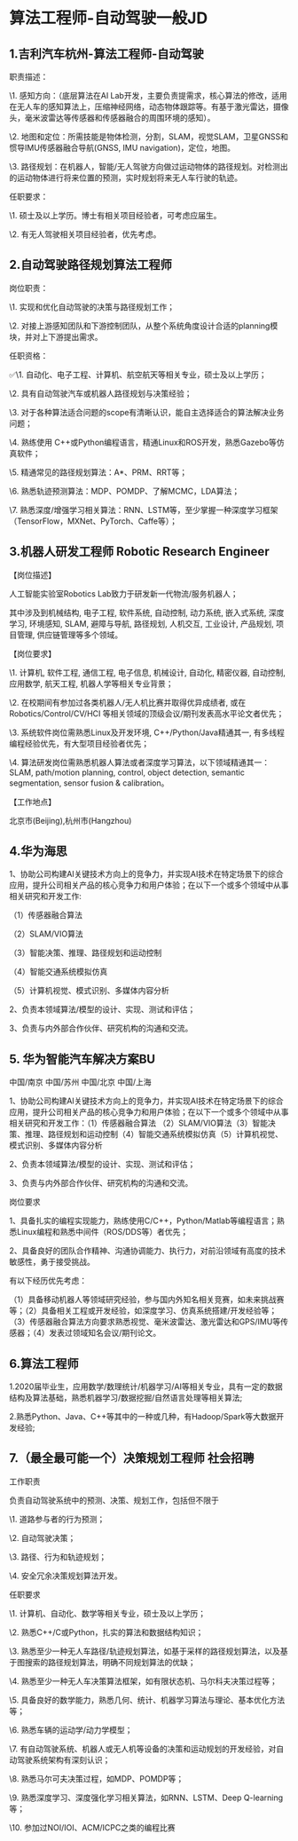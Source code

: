 # 算法工程师-自动驾驶一般JD

## 1.吉利汽车杭州-算法工程师-自动驾驶

职责描述：

\1. 感知方向：（底层算法在AI Lab开发，主要负责提需求，核心算法的修改，适用在无人车的感知算法上，压缩神经网络，动态物体跟踪等。有基于激光雷达，摄像头，毫米波雷达等传感器和传感器融合的周围环境的感知）。

\2. 地图和定位：所需技能是物体检测，分割，SLAM，视觉SLAM，卫星GNSS和惯导IMU传感器融合导航(GNSS, IMU navigation)，定位，地图。

\3. 路径规划：在机器人，智能/无人驾驶方向做过运动物体的路径规划。对检测出的运动物体进行将来位置的预测，实时规划将来无人车行驶的轨迹。

任职要求：

\1. 硕士及以上学历。博士有相关项目经验者，可考虑应届生。

\2. 有无人驾驶相关项目经验者，优先考虑。



## 2.自动驾驶路径规划算法工程师

岗位职责：

\1. 实现和优化自动驾驶的决策与路径规划工作；

\2. 对接上游感知团队和下游控制团队，从整个系统角度设计合适的planning模块，并对上下游提出需求。

任职资格：

✅\1. 自动化、电子工程、计算机、航空航天等相关专业，硕士及以上学历；

\2. 具有自动驾驶汽车或机器人路径规划与决策经验；

\3. 对于各种算法适合问题的scope有清晰认识，能自主选择适合的算法解决业务问题；

\4. 熟练使用 C++或Python编程语言，精通Linux和ROS开发，熟悉Gazebo等仿真软件；

\5. 精通常见的路径规划算法：A*、PRM、RRT等；

\6. 熟悉轨迹预测算法：MDP、POMDP、了解MCMC，LDA算法；

\7. 熟悉深度/增强学习相关算法：RNN、LSTM等，至少掌握一种深度学习框架（TensorFlow，MXNet、PyTorch、Caffe等）；



## 3.机器人研发工程师 Robotic Research Engineer

【岗位描述】

人工智能实验室Robotics Lab致力于研发新一代物流/服务机器人；

其中涉及到机械结构, 电子工程, 软件系统, 自动控制, 动力系统, 嵌入式系统, 深度学习, 环境感知, SLAM, 避障与导航, 路径规划, 人机交互, 工业设计, 产品规划, 项目管理, 供应链管理等多个领域。

【岗位要求】

\1. 计算机, 软件工程, 通信工程, 电子信息, 机械设计, 自动化, 精密仪器, 自动控制, 应用数学, 航天工程, 机器人学等相关专业背景；

\2. 在校期间有参加过各类机器人/无人机比赛并取得优异成绩者, 或在Robotics/Control/CV/HCI 等相关领域的顶级会议/期刊发表高水平论文者优先；

\3. 系统软件岗位需熟悉Linux及开发环境, C++/Python/Java精通其一, 有多线程编程经验优先，有大型项目经验者优先；

\4. 算法研发岗位需熟悉机器人算法或者深度学习算法，以下领域精通其一：SLAM, path/motion planning, control, object detection, semantic segmentation, sensor fusion & calibration。

【工作地点】

北京市(Beijing),杭州市(Hangzhou)



## 4.华为海思

1、协助公司构建AI关键技术方向上的竞争力，并实现AI技术在特定场景下的综合应用，提升公司相关产品的核心竞争力和用户体验；在以下一个或多个领域中从事相关研究和开发工作:

（1）传感器融合算法

（2）SLAM/VIO算法

（3）智能决策、推理、路径规划和运动控制

（4）智能交通系统模拟仿真

（5）计算机视觉、模式识别、多媒体内容分析

2、负责本领域算法/模型的设计、实现、测试和评估；

3、负责与内外部合作伙伴、研究机构的沟通和交流。



## 5. 华为智能汽车解决方案BU



中国/南京  中国/苏州  中国/北京  中国/上海

1、协助公司构建AI关键技术方向上的竞争力，并实现AI技术在特定场景下的综合应用，提升公司相关产品的核心竞争力和用户体验；在以下一个或多个领域中从事相关研究和开发工作：（1）传感器融合算法 （2）SLAM/VIO算法（3）智能决策、推理、路径规划和运动控制（4）智能交通系统模拟仿真（5）计算机视觉、模式识别、多媒体内容分析

2、负责本领域算法/模型的设计、实现、测试和评估；

3、负责与内外部合作伙伴、研究机构的沟通和交流。

岗位要求

1、具备扎实的编程实现能力，熟练使用C/C++，Python/Matlab等编程语言；熟悉Linux编程和熟悉中间件（ROS/DDS等）者优先；

2、具备良好的团队合作精神、沟通协调能力、执行力，对前沿领域有高度的技术敏感性，勇于接受挑战。

有以下经历优先考虑：

（1）具备移动机器人等领域研究经验，参与国内外知名相关竞赛，如未来挑战赛等；（2）具备相关工程或开发经验，如深度学习、仿真系统搭建/开发经验等；（3）传感器融合算法方向要求熟悉视觉、毫米波雷达、激光雷达和GPS/IMU等传感器；（4）发表过领域知名会议/期刊论文。

## 6.算法工程师

1.2020届毕业生，应用数学/数理统计/机器学习/AI等相关专业，具有一定的数据结构及算法基础，熟悉机器学习/数据挖掘/自然语言处理等相关算法; 

2.熟悉Python、Java、C++等其中的一种或几种，有Hadoop/Spark等大数据开发经验;



## 7.**（最全最可能一个）决策规划工程师 社会招聘**



工作职责

负责自动驾驶系统中的预测、决策、规划工作，包括但不限于

\1. 道路参与者的行为预测；

\2. 自动驾驶决策；

\3. 路径、行为和轨迹规划；

\4. 安全冗余决策规划算法开发。



任职要求

\1. 计算机、自动化、数学等相关专业，硕士及以上学历；

\2. 熟悉C++/C或Python，扎实的算法和数据结构知识；

\3. 熟悉至少一种无人车路径/轨迹规划算法，如基于采样的路径规划算法，以及基于图搜索的路径规划算法，明确不同规划算法的优缺；

\4. 熟悉至少一种无人车决策算法框架，如有限状态机、马尔科夫决策过程等；

\5. 具备良好的数学能力，熟悉几何、统计、机器学习算法与理论、基本优化方法等；

\6. 熟悉车辆的运动学/动力学模型；

\7. 有自动驾驶系统、机器人或无人机等设备的决策和运动规划的开发经验，对自动驾驶系统架构有深刻认识；

\8. 熟悉马尔可夫决策过程，如MDP、POMDP等；

\9. 熟悉深度学习、深度强化学习相关算法，如RNN、LSTM、Deep Q-learning等；

\10. 参加过NOI/IOI、ACM/ICPC之类的编程比赛